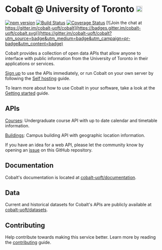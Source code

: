 # Cobalt @ University of Toronto [<img src="https://avatars0.githubusercontent.com/u/10912859" width="20" height="20" />](https://cobalt.qas.im)

[![npm version](https://badge.fury.io/js/cobalt-uoft.svg)](https://www.npmjs.com/package/cobalt-uoft)
[![Build Status](https://travis-ci.org/cobalt-uoft/cobalt.svg?branch=master)](https://travis-ci.org/cobalt-uoft/cobalt) 
[![Coverage Status](https://coveralls.io/repos/github/cobalt-uoft/cobalt/badge.svg?branch=master)](https://coveralls.io/github/cobalt-uoft/cobalt?branch=master) 
[![Join the chat at https://gitter.im/cobalt-uoft/cobalt](https://badges.gitter.im/cobalt-uoft/cobalt.svg)](https://gitter.im/cobalt-uoft/cobalt?utm_source=badge&utm_medium=badge&utm_campaign=pr-badge&utm_content=badge) 

Cobalt provides a collection of open data APIs that allow anyone to interface with public information from the University of Toronto in their applications or services.

[Sign up](https://cobalt.qas.im/signup) to use the APIs immediately, or run Cobalt on your own server by following the [Self hosting](https://github.com/cobalt-uoft/documentation/blob/master/getting-started/self-hosting.md) guide.

To learn more about how to use Cobalt in your software, take a look at the [Getting started](https://github.com/cobalt-uoft/documentation/blob/master/getting-started/introduction.md) guide.

## APIs

[Courses](https://github.com/cobalt-uoft/documentation/blob/master/endpoints/courses/introduction.md): Undergraduate course API with up to date calendar and timetable information.

[Buildings](https://github.com/cobalt-uoft/documentation/blob/master/endpoints/buildings/introduction.md): Campus building API with geographic location information.

If you have an idea for a web API, please let the community know by opening an [issue](https://github.com/cobalt-uoft/cobalt/issues) on this GitHub repository.

## Documentation

Cobalt's documentation is located at [cobalt-uoft/documentation](https://github.com/cobalt-uoft/documentation).


## Data

Current and historical datasets for Cobalt's APIs are publicly available at [cobalt-uoft/datasets](https://github.com/cobalt-uoft/datasets/releases).

## Contributing

Help contribute towards making this service better. Learn more by reading the [contributing](https://github.com/cobalt-uoft/documentation/blob/master/getting-started/contributing.md) guide.

[slackin]: https://cobalt-slack.herokuapp.com/
[slackin-badge]: https://cobalt-slack.herokuapp.com/badge.svg
